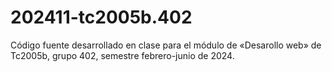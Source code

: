 # 202411-tc2005b.402
Código fuente desarrollado en clase para el módulo de «Desarollo web» de Tc2005b, grupo 402, semestre febrero-junio de 2024.
